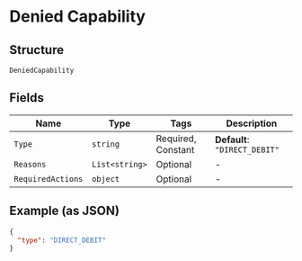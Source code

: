 
# Denied Capability

## Structure

`DeniedCapability`

## Fields

| Name | Type | Tags | Description |
|  --- | --- | --- | --- |
| `Type` | `string` | Required, Constant | **Default**: `"DIRECT_DEBIT"` |
| `Reasons` | `List<string>` | Optional | - |
| `RequiredActions` | `object` | Optional | - |

## Example (as JSON)

```json
{
  "type": "DIRECT_DEBIT"
}
```

